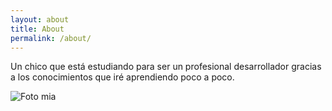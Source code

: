 ```yaml
---
layout: about
title: About
permalink: /about/
---
```


Un chico que está estudiando para ser un profesional desarrollador gracias a los conocimientos que iré aprendiendo poco a poco.

![Foto mia](/assets/images/yo1.jpg)